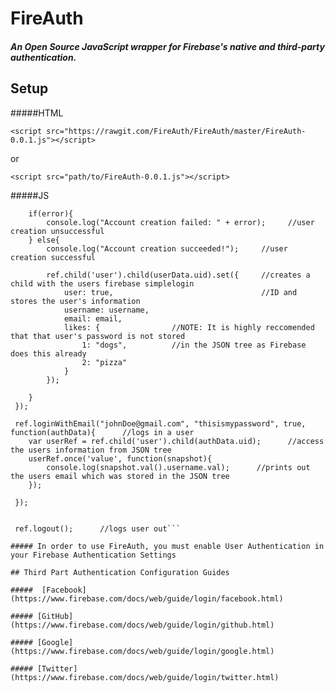 # FireAuth

##### An Open Source JavaScript wrapper for Firebase's native and third-party authentication. 

## Setup

#####HTML

`<script src="https://rawgit.com/FireAuth/FireAuth/master/FireAuth-0.0.1.js"></script>`

or

`<script src="path/to/FireAuth-0.0.1.js"></script>`

#####JS
```ref.createUserWithEmail("johnDoe@gmail.com", "thisismypassword", function(error, userData){        //creates a user
    if(error){
        console.log("Account creation failed: " + error);     //user creation unsuccessful
    } else{
        console.log("Account creation succeeded!");     //user creation successful

        ref.child('user').child(userData.uid).set({     //creates a child with the users firebase simplelogin
            user: true,                                 //ID and stores the user's information
            username: username,
            email: email,
            likes: {                //NOTE: It is highly reccomended that that user's password is not stored
                1: "dogs",          //in the JSON tree as Firebase does this already
                2: "pizza"
            }
        });

    }
 });

 ref.loginWithEmail("johnDoe@gmail.com", "thisismypassword", true, function(authData){      //logs in a user
    var userRef = ref.child('user').child(authData.uid);      //access the users information from JSON tree
    userRef.once('value', function(snapshot){
        console.log(snapshot.val().username.val);      //prints out the users email which was stored in the JSON tree
    });

 });


 ref.logout();      //logs user out```

##### In order to use FireAuth, you must enable User Authentication in your Firebase Authentication Settings

## Third Part Authentication Configuration Guides

#####  [Facebook](https://www.firebase.com/docs/web/guide/login/facebook.html)

##### [GitHub](https://www.firebase.com/docs/web/guide/login/github.html)

##### [Google](https://www.firebase.com/docs/web/guide/login/google.html)

##### [Twitter](https://www.firebase.com/docs/web/guide/login/twitter.html)


